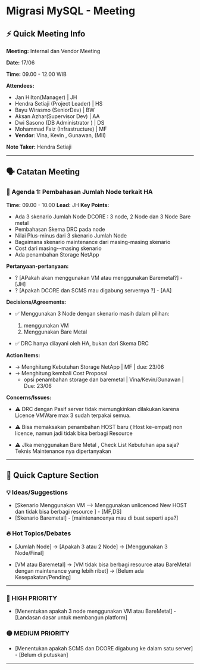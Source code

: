# Migrasi MySQL - Meeting

## ⚡ Quick Meeting Info

**Meeting:** Internal dan  Vendor Meeting

**Date:** 17/06

**Time:** 09.00 - 12.00 WIB

**Attendees:** 
- Jan Hilton(Manager) | JH
- Hendra Setiaji (Project Leader) | HS
- Bayu Wirasmo (SeniorDev) | BW
- Aksan Azhar(Supervisor Dev) | AA
- Dwi Sasono (DB Administrator ) | DS
- Mohammad Faiz (Infrastructure) | MF
- **Vendor**: Vina, Kevin , Gunawan,  (MII) 

**Note Taker:** Hendra Setiaji

---

  

## 🗣️ Catatan  Meeting

### 📍 Agenda 1: Pembahasan  Jumlah  Node  terkait HA

**Time:** 09.00 - 10.00
**Lead:** JH
**Key Points:**
- Ada 3 skenario  Jumlah  Node DCORE : 3 node, 2 Node dan 3 Node Bare metal
- Pembahasan   Skema DRC pada  node
- Nilai  Plus-minus  dari   3  skenario Jumlah  Node
- Bagaimana skenario maintenance dari  masing-masing skenario
- Cost dari  masing--masing  skenario
- Ada penambahan Storage NetApp

**Pertanyaan-pertanyaan:**

- ? [APakah  akan  menggunakan VM atau  menggunakan  Baremetal?] - [JH]
- ? [Apakah  DCORE dan SCMS mau  digabung servernya ?] - [AA]


**Decisions/Agreements:**
- ✅  Menggunakan 3 Node  dengan  skenario masih dalam pilihan:
  1. menggunakan VM  
  2. Menggunakan Bare Metal
     
- ✅  DRC hanya  dilayani oleh  HA, bukan  dari  Skema DRC  




**Action Items:**
- → Menghitung  Kebutuhan Storage NetApp | MF | due: 23/06
- → Menghitung kembali  Cost  Proposal  
  - opsi penambahan  storage dan  baremetal | Vina/Kevin/Gunawan | Due: 23/06

  

**Concerns/Issues:**

- ⚠️ DRC dengan  Pasif server tidak  memungkinkan dilakukan karena Licence VMWare max 3 sudah  terpakai semua. 

- ⚠️ Bisa memaksakan penambahan  HOST baru  ( Host ke-empat) non licence, namun jadi  tidak bisa  berbagi Resource

- ⚠️  JIka  menggunakan  Bare Metal , Check List Kebutuhan apa saja? 
Teknis Maintenance nya  dipertanyakan 
  
---

  
## 🎯 Quick Capture Section

  

### 💡 Ideas/Suggestions

- [Skenario Menggunakan VM --> Menggunakan unlicenced New HOST dan  tidak  bisa berbagi  resource ] - [MF,DS]
- [Skenario Baremetal] - [maintenancenya  mau  di buat  seperti apa?]
  

### 🔥 Hot Topics/Debates

- [Jumlah  Node] → [Apakah  3 atau  2 Node] → [Menggunakan 3 Node/Final]

- [VM atau Baremetal] → [VM  tidak bisa berbagi resource atau  BareMetal dengan maintenance yang  lebih  ribet] → [Belum ada Kesepakatan/Pending]


---


### 🔴 HIGH PRIORITY

- [Menentukan  apakah  3 node menggunakan VM atau  BareMetal] - [Landasan dasar untuk membangun platform]

### 🟡 MEDIUM PRIORITY

- [Menentukan  apakah SCMS dan DCORE digabung  ke dalam satu server] - [Belum di putuskan]
  
---

